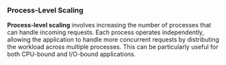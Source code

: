 
### Process-Level Scaling

**Process-level scaling** involves increasing the number of processes that can handle incoming requests. Each process operates independently, allowing the application to handle more concurrent requests by distributing the workload across multiple processes. This can be particularly useful for both CPU-bound and I/O-bound applications.